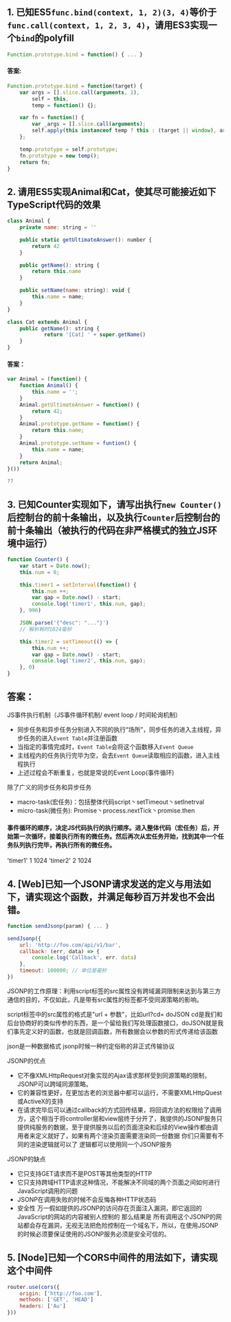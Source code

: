 ## 1. 已知ES5`func.bind(context, 1, 2)(3, 4)`等价于`func.call(context, 1, 2, 3, 4)`，请用ES3实现一个`bind`的polyfill
```js
Function.prototype.bind = function() { ... }
```

#### 答案:
```js
Function.prototype.bind = function(target) {
    var args = [].slice.call(arguments, 1),
        self = this,
        temp = function() {};

    var fn = function() {
        var _args = [].slice.call(arguments);
        self.apply(this instanceof temp ? this : (target || window), args.concat(_args));
    };    

    temp.prototype = self.prototype;
    fn.prototype = new temp();
    return fn;
}


```



## 2. 请用ES5实现Animal和Cat，使其尽可能接近如下TypeScript代码的效果
```js
class Animal {
    private name: string = ''

    public static getUltimateAnswer(): number {
        return 42
    }

    public getName(): string {
        return this.name
    }

    public setName(name: string): void {
        this.name = name;
    }
}

class Cat extends Animal {
    public getName(): string {
            return '[Cat] ' + super.getName() 
    }
}
```

#### 答案：
```js
var Animal = (function() {
    function Animal() {
        this.name = '';
    }
    Animal.getUltimateAnswer = function() {
        return 42;
    }
    Animal.prototype.getName = function() {
        return this.name;
    }
    Animal.prototype.setName = funtion() {
        this.name = name;
    }
    return Animal;
}())

??
```




## 3. 已知Counter实现如下，请写出执行`new Counter()`后控制台的前十条输出，以及执行`Counter`后控制台的前十条输出（被执行的代码在非严格模式的独立JS环境中运行）
```js
function Counter() {
    var start = Date.now();
    this.num = 0;

    this.timer1 = setInterval(function() {
        this.num ++;
        var gap = Date.now() - start;
        console.log('timer1', this.num, gap);
    }, 996)

    JSON.parse('{"desc": "..."}')
    // 解析耗时1024毫秒

    this.timer2 = setTimeout(() => {
        this.num ++;
        var gap = Date.now() - start;
        console.log('timer2', this.num, gap);
    }, 0)
}
```

## 答案：
JS事件执行机制（JS事件循环机制/ event loop / 时间轮询机制）
- 同步任务和异步任务分别进入不同的执行“场所”，同步任务的进入主线程，异步任务的进入`Event Table`并注册函数
- 当指定的事情完成时，`Event Table`会将这个函数移入`Event Queue`
- 主线程内的任务执行完毕为空，会去`Event Queue`读取相应的函数，进入主线程执行
- 上述过程会不断重复，也就是常说的Event Loop(事件循环)


除了广义的同步任务和异步任务
- macro-task(宏任务)：包括整体代码script丶setTimeout丶setInetrval
- micro-task(微任务): Promise丶process.nextTick丶promise.then
#### 事件循环的顺序，决定JS代码执行的执行顺序。进入整体代码（宏任务）后，开始第一次循环，接着执行所有的微任务。然后再次从宏任务开始，找到其中一个任务队列执行完毕，再执行所有的微任务。 



'timer1' 1 1024
'timer2' 2 1024





## 4. [Web]已知一个JSONP请求发送的定义与用法如下，请实现这个函数，并满足每秒百万并发也不会出错。
```js
function sendJsonp(param) { ... }

sendJsonp({
    url: 'http://foo.com/api/v1/bar',
    callback: (err, data) => {
        console.log('Callback', err. data)
    },
    timeout: 100000; // 单位是毫秒
})
```

JSONP的工作原理：利用script标签的src属性没有跨域漏洞限制来达到与第三方通信的目的，不仅如此，凡是带有src属性的标签都不受同源策略的影响。

script标签中的src属性的格式是"url + 参数"，比如url?cd= doJSON cd是我们和后台协商好的类似传参的东西，是一个留给我们写处理函数接口，doJSON就是我们事先定义好的函数，也就是回调函数，所有数据会以参数的形式传递给该函数

json是一种数据格式 jsonp时候一种约定俗称的非正式传输协议

JSONP的优点
- 它不像XMLHttpRequest对象实现的Ajax请求那样受到同源策略的限制，JSONP可以跨域同源策略。
- 它的兼容性更好，在更加古老的浏览器中都可以运行，不需要XMLHttpQuest或ActiveX的支持
- 在请求完毕后可以通过callback的方式回传结果，将回调方法的权限给了调用方，这个相当于将controller层和view层终于分开了，我提供的JSONP服务只提供纯服务的数据，至于提供服务以后的页面渲染和后续的View操作都由调用者来定义就好了，如果有两个渲染页面需要渲染同一份数据 你们只需要有不同的渲染逻辑就可以了 逻辑都可以使用同一个JSONP服务

JSONP的缺点
- 它只支持GET请求而不是POST等其他类型的HTTP
- 它只支持跨域HTTP请求这种情况，不能解决不同域的两个页面之间如何进行JavaScript调用的问题
- JSONP在调用失败的时候不会反悔各种HTTP状态码
- 安全性 万一假如提供的JSONP的访问存在页面注入漏洞，即它返回的JavaScript的网站的内容被别人控制的 那么结果是 所有调用这个JSONP的网站都会存在漏洞，无视无法把危险控制在一个域名下，所以，在使用JSONP的时候必须要保证使用的JSONP服务必须是安全可信的。





## 5. [Node]已知一个CORS中间件的用法如下，请实现这个中间件
```js
router.use(cors({
    origin: ['http://foo.com'],
    methods: ['GET', 'HEAD']
    headers: ['Au']
}))
```